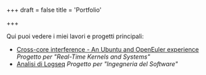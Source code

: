 +++
draft = false
title = 'Portfolio'

+++

Qui puoi vedere i miei lavori e progetti principali:

- [Cross-core interference - An Ubuntu and OpenEuler experience](/Portfolio/progetto1/) *Progetto per "Real-Time Kernels and Systems"*
- [Analisi di Logseq](/Portfolio/progetto2/) *Progetto per "Ingegneria del Software"*
